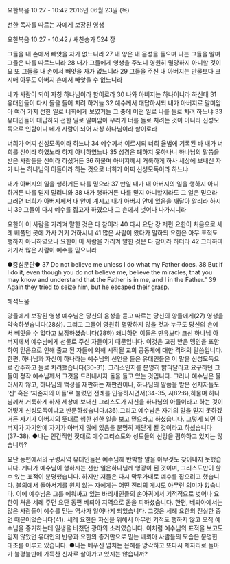 요한복음 10:27 - 10:42 
2016년 06월 23일 (목)

선한 목자를 따르는 자에게 보장된 영생



요한복음 10:27 - 10:42 / 새찬송가 524 장


그들을 내 손에서 빼앗을 자가 없느니라
27 내 양은 내 음성을 들으며 나는 그들을 알며 그들은 나를 따르느니라 28 내가 그들에게 영생을 주노니 영원히 멸망하지 아니할 것이요 또 그들을 내 손에서 빼앗을 자가 없느니라 29 그들을 주신 내 아버지는 만물보다 크시매 아무도 아버지 손에서 빼앗을 수 없느니라 

네가 사람이 되어 자칭 하나님이라 함이로라 
30 나와 아버지는 하나이니라 하신대 31 유대인들이 다시 돌을 들어 치려 하거늘 32 예수께서 대답하시되 내가 아버지로 말미암아 여러 가지 선한 일로 너희에게 보였거늘 그 중에 어떤 일로 나를 돌로 치려 하느냐 33 유대인들이 대답하되 선한 일로 말미암아 우리가 너를 돌로 치려는 것이 아니라 신성모독으로 인함이니 네가 사람이 되어 자칭 하나님이라 함이로라 

너희가 어찌 신성모독이라 하느냐 
34 예수께서 이르시되 너희 율법에 기록된 바 내가 너희를 신이라 하였노라 하지 아니하였느냐 35 성경은 폐하지 못하나니 하나님의 말씀을 받은 사람들을 신이라 하셨거든 36 하물며 아버지께서 거룩하게 하사 세상에 보내신 자가 나는 하나님의 아들이라 하는 것으로 너희가 어찌 신성모독이라 하느냐 

내가 아버지의 일을 행하거든 나를 믿으라 
37 만일 내가 내 아버지의 일을 행하지 아니하거든 나를 믿지 말려니와 38 내가 행하거든 나를 믿지 아니할지라도 그 일은 믿으라 그러면 너희가 아버지께서 내 안에 계시고 내가 아버지 안에 있음을 깨달아 알리라 하시니 39 그들이 다시 예수를 잡고자 하였으나 그 손에서 벗어나 나가시니라 

요한이 이 사람을 가리켜 말한 것은 다 참이라
40 다시 요단 강 저편 요한이 처음으로 세례 베풀던 곳에 가사 거기 거하시니 41 많은 사람이 왔다가 말하되 요한은 아무 표적도 행하지 아니하였으나 요한이 이 사람을 가리켜 말한 것은 다 참이라 하더라 42 그리하여 거기서 많은 사람이 예수를 믿으니라 

●중심문단● 37 Do not believe me unless I do what my Father does. 38 But if I do it, even though you do not believe me, believe the miracles, that you may know and understand that the Father is in me, and I in the Father." 39 Again they tried to seize him, but he escaped their grasp.

해석도움





양들에게 보장된 영생
예수님은 당신의 음성을 듣고 따르는 당신의 양들에게(27) 영생을 약속하셧습니다(28상). 그리고 그들이 영원히 멸망하지 않을 것과 누구도 당신의 손에서 빼앗을 수 없다고 보장하셨습니다(28하) 왜냐하면 이들은 만유보다 크신 하나님 아버지께서 예수님에게 선물로 주신 자들이기 때문입니다. 이것은 고침 받은 맹인을 포함하여 믿음으로 인해 출교 된 자들에 의해 시작될 교회 공동체에 대한 격려의 말씀입니다. 한편, 하나님과 자신이 하나라는 예수님의 선언을 들은 유대인들은 이 말을 신성모독으로 간주하고 돌로 치려했습니다(30-31). 그리소인지를 분명히 밝혀달라고 요구하던 그들이 정작 예수님께서 그것을 드러내시자 돌을 들고 있는 것입니다. 그러나 예수님은 물러서지 않고, 하나님의 백성을 재판하는 재판관이나, 하나님의 말씀을 받은 선지자들도 ‘신’ 혹은 ‘지존자의 아들’로 불렀던 전례를 인용하시면서(34-35, 시82:6),하물며 하나님께서 거룩하게 하사 세상에 보내신 그리스도가 자신을 하나님의 아들이라고 하는 것이 어떻게 신성모독이냐고 반문하셨습니다.(36).그리고 예수님은 자기의 말을 믿지 못하겠거든 자기가 아버지의 뜻대로 행한 선한 일을 보고 믿으라고 하셨습니다. 그렇게 되면 아버지가 자기안에 자기가 아버지 않에 있음을 분명히 깨닫게 될 것이라고 하셨습니다(37-38).
●나는 인간적인 잣대로 예수그리스도와 성도들의 신앙을 폄하하고 있지는 않습니까?

요단 동편에서의 구령사역
유대인들은 예수님께 반박할 말을 아무것도 찾아내지 못했습니다. 게다가 예수님이 행하시는 선한 일은하나님께 영광이 된 것이며, 그리스도만이 할 수 있는 표적이 분명했습니다. 하지만 저들은 다시 막무가내로 예수를 잡으려고 했습니다. 불의에서 돌아서기를 원치 않는 자에게는 어떤 진리의 계시도 아무런 의미가 없습니다. 이에 예수님은 그를 에워싸고 있는 바리새인들의 손아귀에서 기적적으로 벗어나 요한이 처음 세례 주던 요단 동편 베뢰아 지역으로 몸을 피하셨습니다. 한편, 베뢰아에서는 많은 사람들이 예수를 믿는 역사가 일어나게 되었습니다. 그것은 세례 요한의 진실한 중언 때문이었습니다(41). 세례 요한은 자신을 위해서 아무런 기적도 행하지 않고 오직 예수님을 증거하는데 일생을 바쳤던 광야의 소리였습니다. 이처럼 예수님의 표적을 보고도 믿지 않았던 유대인의 반응과 요한의 증거만으로 믿는 베뢰아 사람들의 모습은 분명한 대조를 이루고 있습니다.
●나는 베푸신 넘치는 은혜를 망각하고 또다시 제자리로 돌아가 불평불만에 가득찬 신자로 살아가고 있지는 않습니까?